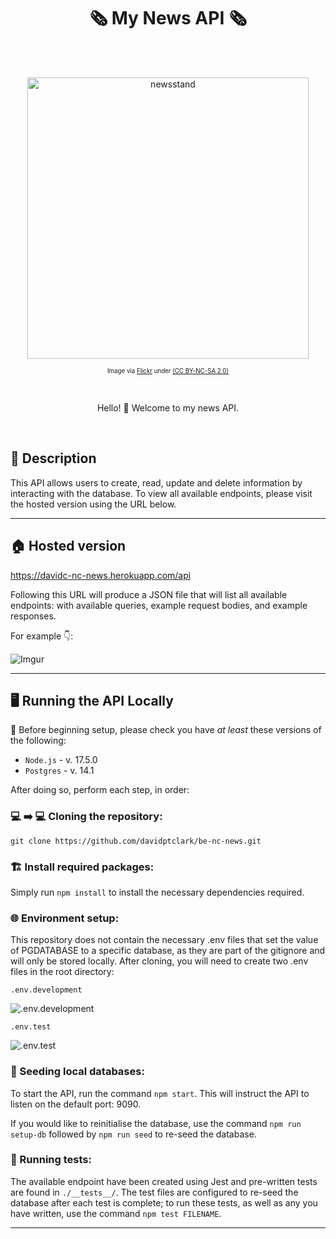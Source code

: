 <h1 align="center">  🗞️ My News API 🗞️ </h1> <br>

<br />

<p align="center">
  <a href="newsstand">
    <img alt="newsstand" title="newsstand" src="https://i.imgur.com/YmjOXbH.jpg" width="450">
  </a>
</p>

<p align="center">
    <sup><sub>Image via <a href="https://flic.kr/p/65rC2n">Flickr</a> under <a href="https://creativecommons.org/licenses/by-nc-sa/2.0/">(CC BY-NC-SA 2.0)</a></sub></sup>
</p>

<br />

<p align="center">
Hello! 👋 Welcome to my news API.
</p>

<br />

## 💭 Description

This API allows users to create, read, update and delete information by interacting with the database. To view all available endpoints, please visit the hosted version using the URL below.

---

## 🏠 Hosted version

https://davidc-nc-news.herokuapp.com/api

Following this URL will produce a JSON file that will list all available endpoints: with available queries, example request bodies, and example responses.

For example 👇:

![Imgur](https://i.imgur.com/UXPAooX.png)

---

## 🖥️ Running the API Locally

🚧 Before beginning setup, please check you have _at least_ these versions of the following:

- `Node.js` - v. 17.5.0
- `Postgres` - v. 14.1

After doing so, perform each step, in order:

### 💻 ➡️ 💻 Cloning the repository:

```
git clone https://github.com/davidptclark/be-nc-news.git
```

### 🏗️ Install required packages:

Simply run `npm install` to install the necessary dependencies required.

### 🌐 Environment setup:

This repository does not contain the necessary .env files that set the value of PGDATABASE to a specific database, as they are part of the gitignore and will only be stored locally. After cloning, you will need to create two .env files in the root directory:

`.env.development`

![.env.development](https://i.imgur.com/rpHqxYq.png)

`.env.test`

![.env.test](https://i.imgur.com/kgTX2Cx.png)

### 🌱 Seeding local databases:

To start the API, run the command `npm start`. This will instruct the API to listen on the default port: 9090.

If you would like to reinitialise the database, use the command `npm run setup-db` followed by `npm run seed` to re-seed the database.

### 🧪 Running tests:

The available endpoint have been created using Jest and pre-written tests are found in `./__tests__/`. The test files are configured to re-seed the database after each test is complete; to run these tests, as well as any you have written, use the command `npm test FILENAME`.

---
